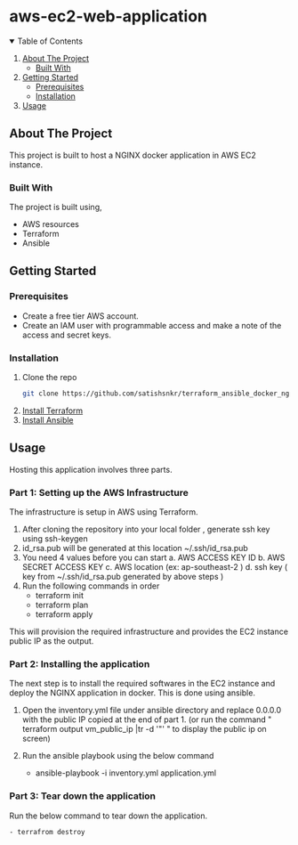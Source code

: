 # aws-ec2-web-application

<!-- TABLE OF CONTENTS -->
<details open="open">
  <summary>Table of Contents</summary>
  <ol>
    <li>
      <a href="#about-the-project">About The Project</a>
      <ul>
        <li><a href="#built-with">Built With</a></li>
      </ul>
    </li>
    <li>
      <a href="#getting-started">Getting Started</a>
      <ul>
        <li><a href="#prerequisites">Prerequisites</a></li>
        <li><a href="#installation">Installation</a></li>
      </ul>
    </li>
    <li><a href="#usage">Usage</a></li>
  </ol>
</details>



<!-- ABOUT THE PROJECT -->
## About The Project

This project is built to host a NGINX docker application in AWS EC2 instance.


### Built With

The project is built using,
* AWS resources
* Terraform
* Ansible


<!-- GETTING STARTED -->
## Getting Started

### Prerequisites

* Create a free tier AWS account.
* Create an IAM user with programmable access and make a note of the access and secret keys.

### Installation

1. Clone the repo
   ```sh
   git clone https://github.com/satishsnkr/terraform_ansible_docker_nginx.git
   ```
2. [Install Terraform](https://www.terraform.io/downloads.html)
3. [Install Ansible](https://docs.ansible.com/ansible/latest/installation_guide/intro_installation.html)



<!-- USAGE EXAMPLES -->
## Usage

Hosting this application involves three parts.

### Part 1: Setting up the AWS Infrastructure

The infrastructure is setup in AWS using Terraform.

1. After cloning the repository into your local folder , generate ssh key using ssh-keygen
2. id_rsa.pub will be generated at this location ~/.ssh/id_rsa.pub
3. You need 4 values before you can start 
    a. AWS ACCESS KEY ID
    b. AWS SECRET ACCESS KEY
    c. AWS location (ex: ap-southeast-2 )
    d. ssh key ( key from ~/.ssh/id_rsa.pub generated by above steps )
2. Run the following commands in order
    - terraform init
    - terraform plan
    - terraform apply

This will provision the required infrastructure and provides the EC2 instance public IP as the output.

### Part 2: Installing the application

The next step is to install the required softwares in the EC2 instance and deploy the NGINX application in docker. This is done using ansible.

1. Open the inventory.yml file under ansible directory and replace 0.0.0.0 with the public IP copied at the end of part 1. (or run the command " terraform output vm_public_ip |tr -d '"'  " to display the public ip on screen)

2. Run the ansible playbook using the below command
    - ansible-playbook -i inventory.yml application.yml

### Part 3: Tear down the application

Run the below command to tear down the application.

    - terrafrom destroy
